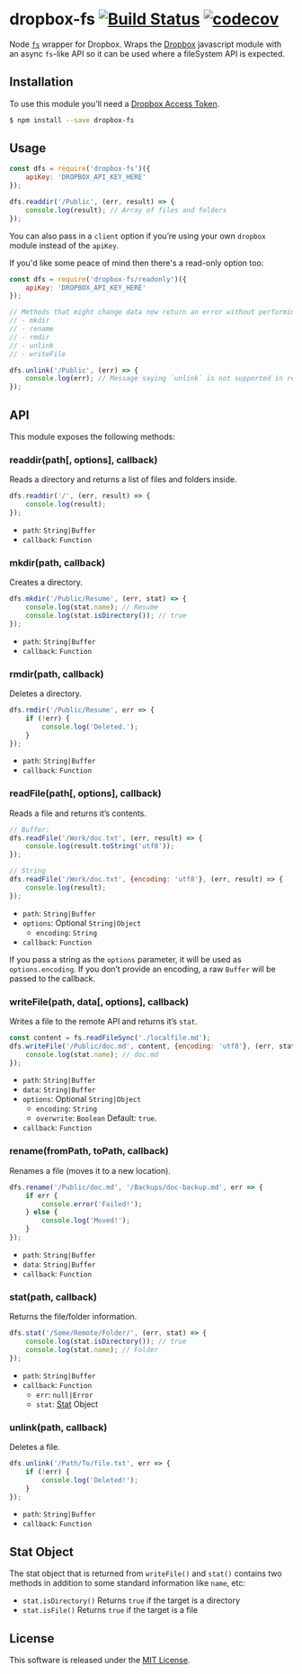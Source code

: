 # dropbox-fs [![Build Status](https://travis-ci.org/sallar/dropbox-fs.svg?branch=master)](https://travis-ci.org/sallar/dropbox-fs) [![codecov](https://codecov.io/gh/sallar/dropbox-fs/branch/master/graph/badge.svg)](https://codecov.io/gh/sallar/dropbox-fs)

Node [`fs`](https://nodejs.org/api/fs.html) wrapper for Dropbox. Wraps the [Dropbox](http://npmjs.com/package/dropbox) javascript module with an async `fs`-like API so it can be used where a fileSystem API is expected.


## Installation

To use this module you'll need a [Dropbox Access Token](https://blogs.dropbox.com/developers/2014/05/generate-an-access-token-for-your-own-account/).

``` bash
$ npm install --save dropbox-fs
```

## Usage

``` js
const dfs = require('dropbox-fs')({
    apiKey: 'DROPBOX_API_KEY_HERE'
});

dfs.readdir('/Public', (err, result) => {
    console.log(result); // Array of files and folders
});
```

You can also pass in a `client` option if you’re using your own `dropbox` module instead of the `apiKey`.

If you'd like some peace of mind then there's a read-only option too:

``` js
const dfs = require('dropbox-fs/readonly')({
    apiKey: 'DROPBOX_API_KEY_HERE'
});

// Methods that might change data now return an error without performing any action:
// - mkdir
// - rename
// - rmdir
// - unlink
// - writeFile

dfs.unlink('/Public', (err) => {
    console.log(err); // Message saying `unlink` is not supported in read-only
});
```

## API

This module exposes the following methods:

### readdir(path[, options], callback)

Reads a directory and returns a list of files and folders inside.

``` js
dfs.readdir('/', (err, result) => {
    console.log(result);
});
```

- `path`: `String|Buffer`
- `callback`: `Function`

### mkdir(path, callback)

Creates a directory.

``` js
dfs.mkdir('/Public/Resume', (err, stat) => {
    console.log(stat.name); // Resume
    console.log(stat.isDirectory()); // true
});
```

- `path`: `String|Buffer`
- `callback`: `Function`

### rmdir(path, callback)

Deletes a directory.

``` js
dfs.rmdir('/Public/Resume', err => {
    if (!err) {
        console.log('Deleted.');
    }
});
```

- `path`: `String|Buffer`
- `callback`: `Function`

### readFile(path[, options], callback)

Reads a file and returns it’s contents.

``` js
// Buffer:
dfs.readFile('/Work/doc.txt', (err, result) => {
    console.log(result.toString('utf8'));
});

// String
dfs.readFile('/Work/doc.txt', {encoding: 'utf8'}, (err, result) => {
    console.log(result);
});
```

- `path`: `String|Buffer`
- `options`: Optional `String|Object`
    - `encoding`: `String`
- `callback`: `Function`

If you pass a string as the `options` parameter, it will be used as `options.encoding`. If you don’t provide an encoding, a raw `Buffer` will be passed to the callback.

### writeFile(path, data[, options], callback)

Writes a file to the remote API and returns it’s `stat`.

``` js
const content = fs.readFileSync('./localfile.md');
dfs.writeFile('/Public/doc.md', content, {encoding: 'utf8'}, (err, stat) => {
    console.log(stat.name); // doc.md
});
```

- `path`: `String|Buffer`
- `data`: `String|Buffer`
- `options`: Optional `String|Object`
    - `encoding`: `String`
    - `overwrite`: `Boolean` Default: `true`.
- `callback`: `Function`

### rename(fromPath, toPath, callback)

Renames a file (moves it to a new location).

``` js
dfs.rename('/Public/doc.md', '/Backups/doc-backup.md', err => {
    if err {
        console.error('Failed!');
    } else {
        console.log('Moved!');
    }
});
```

- `path`: `String|Buffer`
- `data`: `String|Buffer`
- `callback`: `Function`

### stat(path, callback)

Returns the file/folder information.

``` js
dfs.stat('/Some/Remote/Folder/', (err, stat) => {
    console.log(stat.isDirectory()); // true
    console.log(stat.name); // Folder
});
```

- `path`: `String|Buffer`
- `callback`: `Function`
    - `err`: `null|Error`
    - `stat`: [Stat](#stat-object) Object

### unlink(path, callback)

Deletes a file.

``` js
dfs.unlink('/Path/To/file.txt', err => {
    if (!err) {
        console.log('Deleted!');
    }
});
```

- `path`: `String|Buffer`
- `callback`: `Function`

## Stat Object

The stat object that is returned from `writeFile()` and `stat()` contains two methods in addition to some standard information like `name`, etc:

- `stat.isDirectory()` Returns `true` if the target is a directory
- `stat.isFile()` Returns `true` if the target is a file

## License

This software is released under the [MIT License](https://sallar.mit-license.org/).
